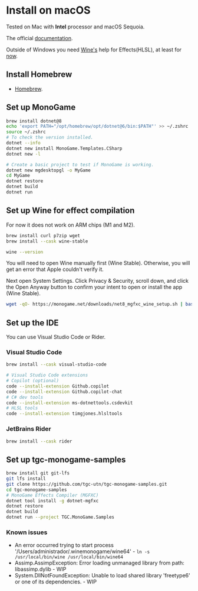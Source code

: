# Install on macOS

Tested on Mac with **Intel** processor and macOS Sequoia.

The official [documentation](https://docs.monogame.net/articles/getting_started/1_setting_up_your_os_for_development_macos.html).

Outside of Windows you need [Wine's](https://www.winehq.org) help for Effects(HLSL), at least for [now](https://github.com/MonoGame/MonoGame/issues/2167).

## Install Homebrew

- [Homebrew](https://brew.sh).

## Set up MonoGame

```bash
brew install dotnet@8
echo 'export PATH="/opt/homebrew/opt/dotnet@6/bin:$PATH"' >> ~/.zshrc
source ~/.zshrc
# To check the version installed.
dotnet --info
dotnet new install MonoGame.Templates.CSharp
dotnet new -l

# Create a basic project to test if MonoGame is working.
dotnet new mgdesktopgl -o MyGame
cd MyGame
dotnet restore
dotnet build
dotnet run
```

## Set up Wine for effect compilation

For now it does not work on ARM chips (M1 and M2).

```bash
brew install curl p7zip wget
brew install --cask wine-stable

wine --version
```

You will need to open Wine manually first (Wine Stable). Otherwise, you will get an error that Apple couldn't verify it.

Next open System Settings. Click Privacy & Security, scroll down, and click the Open Anyway button to confirm your intent to open or install the app (Wine Stable).

```bash
wget -qO- https://monogame.net/downloads/net8_mgfxc_wine_setup.sh | bash
```

## Set up the IDE

You can use Visual Studio Code or Rider.

### Visual Studio Code

```bash
brew install --cask visual-studio-code

# Visual Studio Code extensions
# Copilot (optional)
code --install-extension Github.copilot
code --install-extension Github.copilot-chat
# C# dev tools
code --install-extension ms-dotnettools.csdevkit
# HLSL tools
code --install-extension timgjones.hlsltools
```

### JetBrains Rider

```bash
brew install --cask rider
```

## Set up tgc-monogame-samples

```bash
brew install git git-lfs
git lfs install
git clone https://github.com/tgc-utn/tgc-monogame-samples.git
cd tgc-monogame-samples
# MonoGame Effects Compiler (MGFXC)
dotnet tool install -g dotnet-mgfxc
dotnet restore
dotnet build
dotnet run --project TGC.MonoGame.Samples
```

### Known issues

- An error occurred trying to start process '/Users/administrador/.winemonogame/wine64' - `ln -s /usr/local/bin/wine /usr/local/bin/wine64`
- Assimp.AssimpException: Error loading unmanaged library from path: libassimp.dylib - WIP
- System.DllNotFoundException: Unable to load shared library 'freetype6' or one of its dependencies. - WIP
